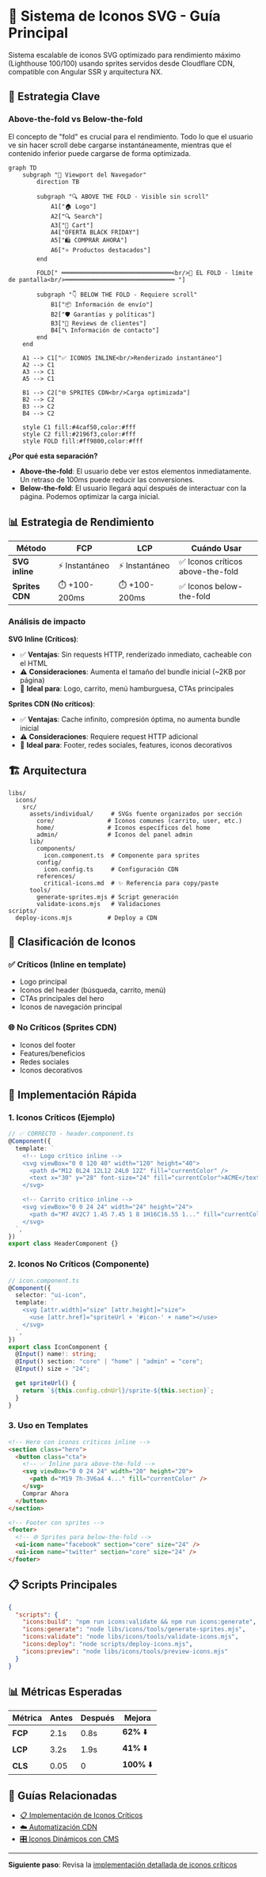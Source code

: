 # 🎨 Sistema de Iconos SVG - Guía Principal

Sistema escalable de iconos SVG optimizado para rendimiento máximo (Lighthouse 100/100) usando sprites servidos desde Cloudflare CDN, compatible con Angular SSR y arquitectura NX.

## 🎯 Estrategia Clave

### Above-the-fold vs Below-the-fold

El concepto de "fold" es crucial para el rendimiento. Todo lo que el usuario ve sin hacer scroll debe cargarse instantáneamente, mientras que el contenido inferior puede cargarse de forma optimizada.

```mermaid
graph TD
    subgraph "📱 Viewport del Navegador"
        direction TB

        subgraph "🔍 ABOVE THE FOLD - Visible sin scroll"
            A1["🏠 Logo"]
            A2["🔍 Search"]
            A3["🛒 Cart"]
            A4["OFERTA BLACK FRIDAY"]
            A5["🛍️ COMPRAR AHORA"]
            A6["⭐ Productos destacados"]
        end

        FOLD[" ═══════════════════════════════<br/>📏 EL FOLD - límite de pantalla<br/>═══════════════════════════════ "]

        subgraph "👇 BELOW THE FOLD - Requiere scroll"
            B1["📦 Información de envío"]
            B2["🛡️ Garantías y políticas"]
            B3["🌟 Reviews de clientes"]
            B4["📞 Información de contacto"]
        end
    end

    A1 --> C1["✅ ICONOS INLINE<br/>Renderizado instantáneo"]
    A2 --> C1
    A3 --> C1
    A5 --> C1

    B1 --> C2["🌐 SPRITES CDN<br/>Carga optimizada"]
    B2 --> C2
    B3 --> C2
    B4 --> C2

    style C1 fill:#4caf50,color:#fff
    style C2 fill:#2196f3,color:#fff
    style FOLD fill:#ff9800,color:#fff
```

**¿Por qué esta separación?**

- **Above-the-fold**: El usuario debe ver estos elementos inmediatamente. Un retraso de 100ms puede reducir las conversiones.
- **Below-the-fold**: El usuario llegará aquí después de interactuar con la página. Podemos optimizar la carga inicial.

## 📊 Estrategia de Rendimiento

| Método          | FCP            | LCP            | Cuándo Usar                       |
| --------------- | -------------- | -------------- | --------------------------------- |
| **SVG inline**  | ⚡ Instantáneo | ⚡ Instantáneo | ✅ Iconos críticos above-the-fold |
| **Sprites CDN** | ⏱️ +100-200ms  | ⏱️ +100-200ms  | ✅ Iconos below-the-fold          |

### Análisis de impacto

**SVG Inline (Críticos)**:

- ✅ **Ventajas**: Sin requests HTTP, renderizado inmediato, cacheable con el HTML
- ⚠️ **Consideraciones**: Aumenta el tamaño del bundle inicial (~2KB por página)
- 🎯 **Ideal para**: Logo, carrito, menú hamburguesa, CTAs principales

**Sprites CDN (No críticos)**:

- ✅ **Ventajas**: Cache infinito, compresión óptima, no aumenta bundle inicial
- ⚠️ **Consideraciones**: Requiere request HTTP adicional
- 🎯 **Ideal para**: Footer, redes sociales, features, iconos decorativos

## 🏗️ Arquitectura

```
libs/
  icons/
    src/
      assets/individual/     # SVGs fuente organizados por sección
        core/               # Iconos comunes (carrito, user, etc.)
        home/               # Iconos específicos del home
        admin/              # Iconos del panel admin
      lib/
        components/
          icon.component.ts  # Componente para sprites
        config/
          icon.config.ts     # Configuración CDN
        references/
          critical-icons.md  # ✨ Referencia para copy/paste
      tools/
        generate-sprites.mjs # Script generación
        validate-icons.mjs   # Validaciones
scripts/
  deploy-icons.mjs          # Deploy a CDN
```

## 🎯 Clasificación de Iconos

### ✅ Críticos (Inline en template)

- Logo principal
- Iconos del header (búsqueda, carrito, menú)
- CTAs principales del hero
- Iconos de navegación principal

### 🌐 No Críticos (Sprites CDN)

- Iconos del footer
- Features/beneficios
- Redes sociales
- Iconos decorativos

## 🚀 Implementación Rápida

### 1. Iconos Críticos (Ejemplo)

```typescript
// ✅ CORRECTO - header.component.ts
@Component({
  template: `
    <!-- Logo crítico inline -->
    <svg viewBox="0 0 120 40" width="120" height="40">
      <path d="M12 0L24 12L12 24L0 12Z" fill="currentColor" />
      <text x="30" y="28" font-size="24" fill="currentColor">ACME</text>
    </svg>

    <!-- Carrito crítico inline -->
    <svg viewBox="0 0 24 24" width="24" height="24">
      <path d="M7 4V2C7 1.45 7.45 1 8 1H16C16.55 1..." fill="currentColor" />
    </svg>
  `,
})
export class HeaderComponent {}
```

### 2. Iconos No Críticos (Componente)

```typescript
// icon.component.ts
@Component({
  selector: "ui-icon",
  template: `
    <svg [attr.width]="size" [attr.height]="size">
      <use [attr.href]="spriteUrl + '#icon-' + name"></use>
    </svg>
  `,
})
export class IconComponent {
  @Input() name!: string;
  @Input() section: "core" | "home" | "admin" = "core";
  @Input() size = "24";

  get spriteUrl() {
    return `${this.config.cdnUrl}/sprite-${this.section}`;
  }
}
```

### 3. Uso en Templates

```html
<!-- Hero con iconos críticos inline -->
<section class="hero">
  <button class="cta">
    <!-- ✅ Inline para above-the-fold -->
    <svg viewBox="0 0 24 24" width="20" height="20">
      <path d="M19 7h-3V6a4 4..." fill="currentColor" />
    </svg>
    Comprar Ahora
  </button>
</section>

<!-- Footer con sprites -->
<footer>
  <!-- 🌐 Sprites para below-the-fold -->
  <ui-icon name="facebook" section="core" size="24" />
  <ui-icon name="twitter" section="core" size="24" />
</footer>
```

## 📋 Scripts Principales

```json
{
  "scripts": {
    "icons:build": "npm run icons:validate && npm run icons:generate",
    "icons:generate": "node libs/icons/tools/generate-sprites.mjs",
    "icons:validate": "node libs/icons/tools/validate-icons.mjs",
    "icons:deploy": "node scripts/deploy-icons.mjs",
    "icons:preview": "node libs/icons/tools/preview-icons.mjs"
  }
}
```

## 📊 Métricas Esperadas

| Métrica | Antes | Después | Mejora      |
| ------- | ----- | ------- | ----------- |
| **FCP** | 2.1s  | 0.8s    | **62%** ⬇️  |
| **LCP** | 3.2s  | 1.9s    | **41%** ⬇️  |
| **CLS** | 0.05  | 0       | **100%** ⬇️ |

## 🔗 Guías Relacionadas

- [📋 Implementación de Iconos Críticos](./critical-icons.md)
- [☁️ Automatización CDN](./cdn-automation.md)
- [🎛️ Iconos Dinámicos con CMS](./dynamic-icons-cms.md)

---

**Siguiente paso**: Revisa la [implementación detallada de iconos críticos](./critical-icons.md)
